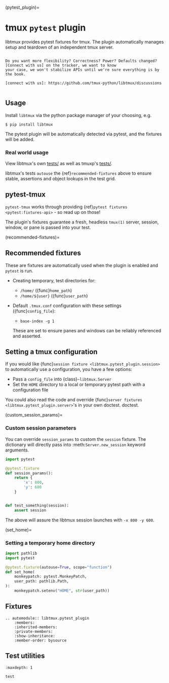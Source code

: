 (pytest_plugin)=

# tmux `pytest` plugin

libtmux provides pytest fixtures for tmux. The plugin automatically manages setup and teardown of an
independent tmux server.

```{seealso} Using the pytest plugin?

Do you want more flexibility? Correctness? Power? Defaults changed? [Connect with us] on the tracker, we want to know
your case, we won't stabilize APIs until we're sure everything is by the book.

[connect with us]: https://github.com/tmux-python/libtmux/discussions

```

```{module} libtmux.pytest_plugin

```

## Usage

Install `libtmux` via the python package manager of your choosing, e.g.

```console
$ pip install libtmux
```

The pytest plugin will be automatically detected via pytest, and the fixtures will be added.

### Real world usage

View libtmux's own [tests/](https://github.com/tmux-python/libtmux/tree/master/tests) as well as
tmuxp's [tests/](https://github.com/tmux-python/tmuxp/tree/master/tests).

libtmux's tests `autouse` the {ref}`recommended-fixtures` above to ensure stable, assertions and
object lookups in the test grid.

## pytest-tmux

`pytest-tmux` works through providing {ref}`pytest fixtures <pytest:fixtures-api>` - so read up on
those!

The plugin's fixtures guarantee a fresh, headless `tmux(1)` server, session, window, or pane is
passed into your test.

(recommended-fixtures)=

## Recommended fixtures

These are fixtures are automatically used when the plugin is enabled and `pytest` is run.

- Creating temporary, test directories for:
  - `/home/` ({func}`home_path`)
  - `/home/${user}` ({func}`user_path`)
- Default `.tmux.conf` configuration with these settings ({func}`config_file`):

  - `base-index -g 1`

  These are set to ensure panes and windows can be reliably referenced and asserted.

## Setting a tmux configuration

If you would like {func}`session fixture <libtmux.pytest_plugin.session>` to automatically use a configuration, you have a few
options:

- Pass a `config_file` into {class}`~libtmux.Server`
- Set the `HOME` directory to a local or temporary pytest path with a configuration file

You could also read the code and override {func}`server fixtures <libtmux.pytest_plugin.server>`'s in your own doctest. doctest.

(custom_session_params)=

### Custom session parameters

You can override `session_params` to custom the `session` fixture. The
dictionary will directly pass into :meth:`Server.new_session` keyword arguments.

```python
import pytest

@pytest.fixture
def session_params():
    return {
        'x': 800,
        'y': 600
    }


def test_something(session):
    assert session
```

The above will assure the libtmux session launches with `-x 800 -y 600`.

(set_home)=

### Setting a temporary home directory

```python
import pathlib
import pytest

@pytest.fixture(autouse=True, scope="function")
def set_home(
    monkeypatch: pytest.MonkeyPatch,
    user_path: pathlib.Path,
):
    monkeypatch.setenv("HOME", str(user_path))
```

## Fixtures

```{eval-rst}
.. automodule:: libtmux.pytest_plugin
    :members:
    :inherited-members:
    :private-members:
    :show-inheritance:
    :member-order: bysource
```

## Test utilities

```{toctree}
:maxdepth: 1

test
```
